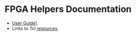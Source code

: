 # FPGA Helpers Documentation

* [User Guide](userguide.md)].
* Links to Tcl [resources](resources.md).
